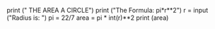 ﻿print (" THE AREA A CIRCLE")
print ("The Formula: pi*r**2")
r = input ("Radius is: ")
pi = 22/7
area  = pi * int(r)**2
print (area)